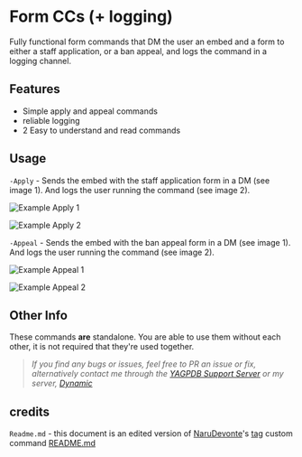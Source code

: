 # Form CCs (+ logging)
Fully functional form commands that DM the user an embed and a form to either a staff application, or a ban appeal, and logs the command in a logging channel.

## Features
- Simple apply and appeal commands 
- reliable logging
- 2 Easy to understand and read commands

## Usage

`-Apply` - Sends the embed with the staff application form in a DM (see image 1). And logs the user running the command (see image 2).

![Example Apply 1](https://cdn.discordapp.com/attachments/784132360399487066/810909204629028894/unknown.png)

![Example Apply 2](https://cdn.discordapp.com/attachments/784132360399487066/810905770736484372/unknown.png)

`-Appeal` - Sends the embed with the ban appeal form in a DM (see image 1). And logs the user running the command (see image 2).

![Example Appeal 1](https://cdn.discordapp.com/attachments/784132360399487066/810909705975234570/unknown.png)

![Example Appeal 2](https://cdn.discordapp.com/attachments/784132360399487066/810909905321721948/unknown.png)

## Other Info
These commands **are** standalone. You are able to use them without each other, it is not required that they're used together.

> *If you find any bugs or issues, feel free to PR an issue or fix, alternatively contact me through the [YAGPDB Support Server](https://discord.gg/SY7wn39SYD) or my server, [Dynamic](https://discord.gg/2WfF9JxuTU)*


## credits

`Readme.md` - this document is an edited version of [NaruDevonte](https://github.com/NaruDevnote)'s [tag](https://github.com/NaruDevnote/yagpdb-ccs/tree/master/tags) custom command [README.md](https://github.com/NaruDevnote/yagpdb-ccs/blob/master/tags/README.md)
